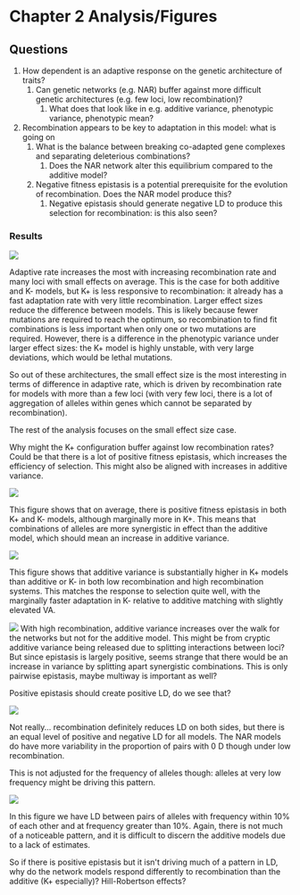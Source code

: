 # Chapter 2 Analysis/Figures

## Questions

1. How dependent is an adaptive response on the genetic architecture of traits?
   1. Can genetic networks (e.g. NAR) buffer against more difficult genetic architectures (e.g. few loci, low recombination)?
      1. What does that look like in e.g. additive variance, phenotypic variance, phenotypic mean?
2. Recombination appears to be key to adaptation in this model: what is going on 
   1. What is the balance between breaking co-adapted gene complexes and separating deleterious combinations?
      1. Does the NAR network alter this equilibrium compared to the additive model?
   2. Negative fitness epistasis is a potential prerequisite for the evolution of recombination. Does the NAR model produce this? 
      1. Negative epistasis should generate negative LD to produce this selection for recombination: is this also seen? 

### Results

![](../getH2/R/adapt_grid.png)

Adaptive rate increases the most with increasing recombination rate and many loci with small effects on average. This is the case for both additive and K- models, but K+ is less responsive to recombination: it already has a fast adaptation rate with very little recombination.
Larger effect sizes reduce the difference between models. This is likely because fewer mutations are required to reach the optimum, so recombination to find fit combinations is less important when only one or two mutations are required.
However, there is a difference in the phenotypic variance under larger effect sizes: the K+ model is highly unstable, with very large deviations, which would be lethal mutations.

So out of these architectures, the small effect size is the most interesting in terms of difference in adaptive rate, which is driven by recombination rate for models with more than a few loci (with very few loci, there is a lot of aggregation of alleles within genes which cannot be separated by recombination).

The rest of the analysis focuses on the small effect size case.

Why might the K+ configuration buffer against low recombination rates? Could be that there is a lot of positive fitness epistasis, which increases the efficiency of selection. This might also be aligned with increases in additive variance.

![](../epistasisDensity/figures/fig3_poster.png)

This figure shows that on average, there is positive fitness epistasis in both K+ and K- models, although marginally more in K+. This means that combinations of alleles are more synergistic in effect than the additive model, which should mean an increase in additive variance.

![](../getH2/R/fig2_poster.png)

This figure shows that additive variance is substantially higher in K+ models than additive or K- in both low recombination and high recombination systems. This matches the response to selection quite well, with the marginally faster adaptation in K- relative to additive matching with slightly elevated VA. 

![](../getH2/R/plt_deltaVA.png)
With high recombination, additive variance increases over the walk for the networks but not for the additive model. This might be from cryptic additive variance being released due to splitting interactions between loci? But since epistasis is largely positive, seems strange that there would be an increase in variance by splitting apart synergistic combinations. This is only pairwise epistasis, maybe multiway is important as well? 

Positive epistasis should create positive LD, do we see that?

![](../calcLD/R/plt_ld.png)

Not really... recombination definitely reduces LD on both sides, but there is an equal level of positive and negative LD for all models. The NAR models do have more variability in the proportion of pairs with 0 D though under low recombination. 

This is not adjusted for the frequency of alleles though: alleles at very low frequency might be driving this pattern.

![](../calcLD/R/plt_ld_freq.png)

In this figure we have LD between pairs of alleles with frequency within 10% of each other and at frequency greater than 10%. Again, there is not much of a noticeable pattern, and it is difficult to discern the additive models due to a lack of estimates. 

So if there is positive epistasis but it isn't driving much of a pattern in LD, why do the network models respond differently to recombination than the additive (K+ especially)? Hill-Robertson effects?